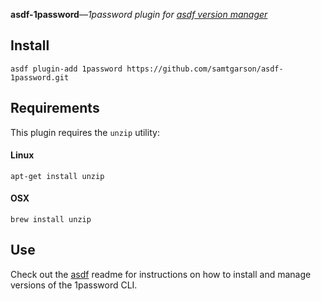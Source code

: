 **asdf-1password**—_1password plugin for [asdf version manager](https://asdf-vm.com)_

## Install

```
asdf plugin-add 1password https://github.com/samtgarson/asdf-1password.git
```

## Requirements

This plugin requires the `unzip` utility:

#### Linux
`apt-get install unzip`

#### OSX
`brew install unzip`

## Use

Check out the [asdf](https://github.com/asdf-vm/asdf) readme for instructions on how to install and manage versions of the 1password CLI.
